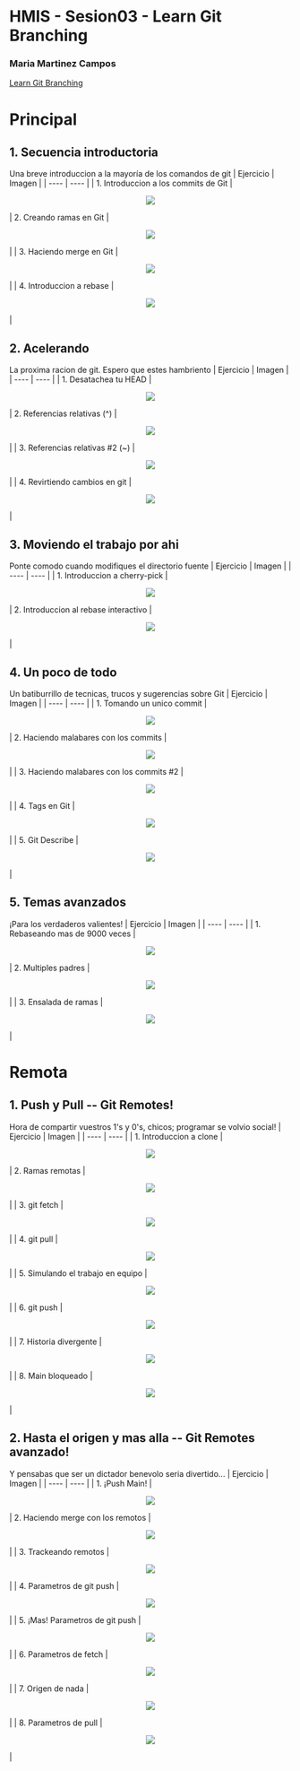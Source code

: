 # HMIS - Sesion03 -  Learn Git Branching
### Maria Martinez Campos 
[Learn Git Branching](https://learngitbranching.js.org/)
# Principal 
## **1. Secuencia introductoria**
Una breve introduccion a la mayoría de los comandos de git
|  Ejercicio | Imagen |
| ---- | ---- |
| 1. Introduccion a los commits de Git | <p align="center"> <img src=imagenes/sesion03/1.1.png></p>
| 2. Creando ramas en Git | <p align="center"> <img src=imagenes/sesion03/1.2.png></p> |
| 3. Haciendo merge en Git | <p align="center"> <img src=imagenes/sesion03/1.3.png></p> |
| 4. Introduccion a rebase | <p align="center"> <img src=imagenes/sesion03/1.4.png></p> |

## **2. Acelerando**
La proxima racion de git. Espero que estes hambriento
|  Ejercicio | Imagen |
| ---- | ---- |
| 1. Desatachea tu HEAD | <p align="center"> <img src=imagenes/sesion03/2.1.png></p>
| 2. Referencias relativas (^) | <p align="center"> <img src=imagenes/sesion03/2.2.png></p> |
| 3. Referencias relativas #2 (~) | <p align="center"> <img src=imagenes/sesion03/2.3.png></p> |
| 4. Revirtiendo cambios en git | <p align="center"> <img src=imagenes/sesion03/2.4.png></p> |

## **3. Moviendo el trabajo por ahi**
Ponte comodo cuando modifiques el directorio fuente
|  Ejercicio | Imagen |
| ---- | ---- |
| 1. Introduccion a cherry-pick | <p align="center"> <img src=imagenes/sesion03/3.1.png></p>
| 2. Introduccion al rebase interactivo | <p align="center"> <img src=imagenes/sesion03/3.2.png></p> |

## **4. Un poco de todo**
Un batiburrillo de tecnicas, trucos y sugerencias sobre Git
|  Ejercicio | Imagen |
| ---- | ---- |
| 1. Tomando un unico commit | <p align="center"> <img src=imagenes/sesion03/4.1.png></p>
| 2. Haciendo malabares con los commits | <p align="center"> <img src=imagenes/sesion03/4.2.png></p> |
| 3. Haciendo malabares con los commits #2 | <p align="center"> <img src=imagenes/sesion03/4.3.png></p> |
| 4. Tags en Git | <p align="center"> <img src=imagenes/sesion03/4.4.png></p> |
| 5. Git Describe | <p align="center"> <img src=imagenes/sesion03/4.5.png></p> |

## **5. Temas avanzados**
¡Para los verdaderos valientes!
|  Ejercicio | Imagen |
| ---- | ---- |
| 1. Rebaseando mas de 9000 veces | <p align="center"> <img src=imagenes/sesion03/5.1.png></p>
| 2. Multiples padres | <p align="center"> <img src=imagenes/sesion03/5.2.png></p> |
| 3. Ensalada de ramas | <p align="center"> <img src=imagenes/sesion03/5.3.png></p> |

# Remota
## **1. Push y Pull -- Git Remotes!**
Hora de compartir vuestros 1's y 0's, chicos; programar se volvio social!
|  Ejercicio | Imagen |
| ---- | ---- |
| 1. Introduccion a clone | <p align="center"> <img src=imagenes/sesion03/R1.1.png></p>
| 2. Ramas remotas | <p align="center"> <img src=imagenes/sesion03/R1.2.png></p> |
| 3. git fetch | <p align="center"> <img src=imagenes/sesion03/R1.3.png></p> |
| 4. git pull | <p align="center"> <img src=imagenes/sesion03/R1.4.png></p> |
| 5. Simulando el trabajo en equipo | <p align="center"> <img src=imagenes/sesion03/R1.5.png></p> |
| 6. git push | <p align="center"> <img src=imagenes/sesion03/R1.6.png></p> |
| 7.  Historia divergente | <p align="center"> <img src=imagenes/sesion03/R1.7.png></p> |
| 8. Main bloqueado | <p align="center"> <img src=imagenes/sesion03/R1.8.png></p> |

## **2. Hasta el origen y mas alla -- Git Remotes avanzado!**
Y pensabas que ser un dictador benevolo seria divertido...
|  Ejercicio | Imagen |
| ---- | ---- |
| 1. ¡Push Main! | <p align="center"> <img src=imagenes/sesion03/R2.1.png></p>
| 2. Haciendo merge con los remotos | <p align="center"> <img src=imagenes/sesion03/R2.2.png></p> |
| 3. Trackeando remotos | <p align="center"> <img src=imagenes/sesion03/R2.3.png></p> |
| 4. Parametros de git push | <p align="center"> <img src=imagenes/sesion03/R2.4.png></p> |
| 5. ¡Mas! Parametros de git push | <p align="center"> <img src=imagenes/sesion03/R2.5.png></p> |
| 6. Parametros de fetch | <p align="center"> <img src=imagenes/sesion03/R2.6.png></p> |
| 7. Origen de nada | <p align="center"> <img src=imagenes/sesion03/R2.7.png></p> |
| 8. Parametros de pull | <p align="center"> <img src=imagenes/sesion03/R2.8.png></p> |
